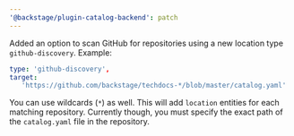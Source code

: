 ```yaml
---
'@backstage/plugin-catalog-backend': patch
---
```


Added an option to scan GitHub for repositories using a new location type `github-discovery`.
Example:

```yaml
type: 'github-discovery',
target:
   'https://github.com/backstage/techdocs-*/blob/master/catalog.yaml'
```

You can use wildcards (`*`) as well. This will add `location` entities for each matching repository.
Currently though, you must specify the exact path of the `catalog.yaml` file in the repository.
